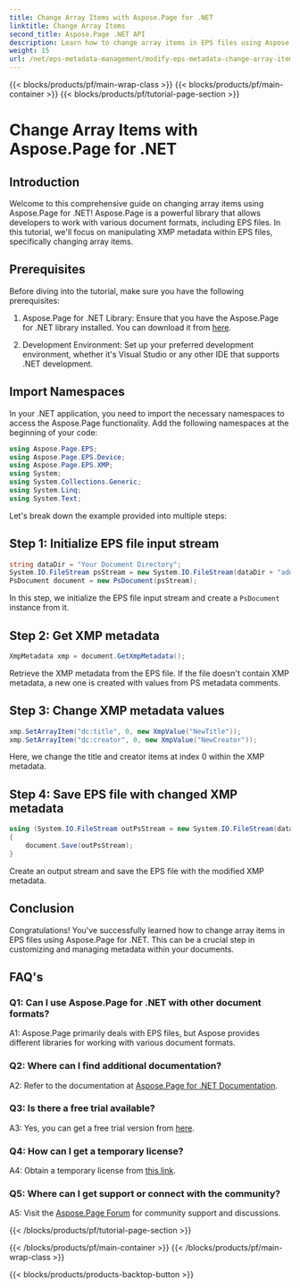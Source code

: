 ```yaml
---
title: Change Array Items with Aspose.Page for .NET
linktitle: Change Array Items
second_title: Aspose.Page .NET API
description: Learn how to change array items in EPS files using Aspose.Page for .NET. Follow our step-by-step guide for efficient metadata manipulation.
weight: 15
url: /net/eps-metadata-management/modify-eps-metadata-change-array-items/
---
```


{{< blocks/products/pf/main-wrap-class >}}
{{< blocks/products/pf/main-container >}}
{{< blocks/products/pf/tutorial-page-section >}}

# Change Array Items with Aspose.Page for .NET

## Introduction

Welcome to this comprehensive guide on changing array items using Aspose.Page for .NET! Aspose.Page is a powerful library that allows developers to work with various document formats, including EPS files. In this tutorial, we'll focus on manipulating XMP metadata within EPS files, specifically changing array items.

## Prerequisites

Before diving into the tutorial, make sure you have the following prerequisites:

1. Aspose.Page for .NET Library: Ensure that you have the Aspose.Page for .NET library installed. You can download it from [here](https://releases.aspose.com/page/net/).

2. Development Environment: Set up your preferred development environment, whether it's Visual Studio or any other IDE that supports .NET development.

## Import Namespaces

In your .NET application, you need to import the necessary namespaces to access the Aspose.Page functionality. Add the following namespaces at the beginning of your code:

```csharp
using Aspose.Page.EPS;
using Aspose.Page.EPS.Device;
using Aspose.Page.EPS.XMP;
using System;
using System.Collections.Generic;
using System.Linq;
using System.Text;

```

Let's break down the example provided into multiple steps:

## Step 1: Initialize EPS file input stream

```csharp
string dataDir = "Your Document Directory";
System.IO.FileStream psStream = new System.IO.FileStream(dataDir + "add_simple_props_input.eps", System.IO.FileMode.Open, System.IO.FileAccess.Read);
PsDocument document = new PsDocument(psStream);
```

In this step, we initialize the EPS file input stream and create a `PsDocument` instance from it.

## Step 2: Get XMP metadata

```csharp
XmpMetadata xmp = document.GetXmpMetadata();
```

Retrieve the XMP metadata from the EPS file. If the file doesn't contain XMP metadata, a new one is created with values from PS metadata comments.

## Step 3: Change XMP metadata values

```csharp
xmp.SetArrayItem("dc:title", 0, new XmpValue("NewTitle"));
xmp.SetArrayItem("dc:creator", 0, new XmpValue("NewCreator"));
```

Here, we change the title and creator items at index 0 within the XMP metadata.

## Step 4: Save EPS file with changed XMP metadata

```csharp
using (System.IO.FileStream outPsStream = new System.IO.FileStream(dataDir + "change_array_items_output.eps", System.IO.FileMode.Create, System.IO.FileAccess.Write))
{
    document.Save(outPsStream);
}
```

Create an output stream and save the EPS file with the modified XMP metadata.

## Conclusion

Congratulations! You've successfully learned how to change array items in EPS files using Aspose.Page for .NET. This can be a crucial step in customizing and managing metadata within your documents.

## FAQ's

### Q1: Can I use Aspose.Page for .NET with other document formats?

A1: Aspose.Page primarily deals with EPS files, but Aspose provides different libraries for working with various document formats.

### Q2: Where can I find additional documentation?

A2: Refer to the documentation at [Aspose.Page for .NET Documentation](https://reference.aspose.com/page/net/).

### Q3: Is there a free trial available?

A3: Yes, you can get a free trial version from [here](https://releases.aspose.com/).

### Q4: How can I get a temporary license?

A4: Obtain a temporary license from [this link](https://purchase.aspose.com/temporary-license/).

### Q5: Where can I get support or connect with the community?

A5: Visit the [Aspose.Page Forum](https://forum.aspose.com/c/page/39) for community support and discussions.

{{< /blocks/products/pf/tutorial-page-section >}}

{{< /blocks/products/pf/main-container >}}
{{< /blocks/products/pf/main-wrap-class >}}

{{< blocks/products/products-backtop-button >}}
